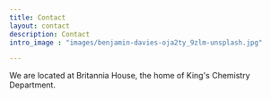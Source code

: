 ```yaml
---
title: Contact
layout: contact
description: Contact
intro_image : "images/benjamin-davies-oja2ty_9zlm-unsplash.jpg"

---
```


<!-- this page will have an image, a short text with a mailto: link (micaela.matta@kcl.ac.uk) and a google maps embedded showing the address-->

We are located at Britannia House, the home of King's Chemistry Department.



